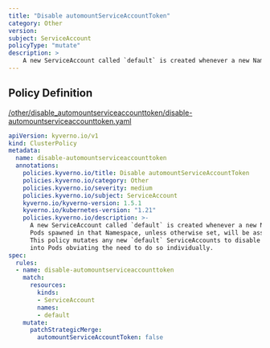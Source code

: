 ```yaml
---
title: "Disable automountServiceAccountToken"
category: Other
version: 
subject: ServiceAccount
policyType: "mutate"
description: >
    A new ServiceAccount called `default` is created whenever a new Namespace is created. Pods spawned in that Namespace, unless otherwise set, will be assigned this ServiceAccount. This policy mutates any new `default` ServiceAccounts to disable auto-mounting of the token into Pods obviating the need to do so individually.
---
```


## Policy Definition
<a href="https://github.com/kyverno/policies/raw/main//other/disable_automountserviceaccounttoken/disable-automountserviceaccounttoken.yaml" target="-blank">/other/disable_automountserviceaccounttoken/disable-automountserviceaccounttoken.yaml</a>

```yaml
apiVersion: kyverno.io/v1
kind: ClusterPolicy
metadata:
  name: disable-automountserviceaccounttoken
  annotations:
    policies.kyverno.io/title: Disable automountServiceAccountToken
    policies.kyverno.io/category: Other
    policies.kyverno.io/severity: medium
    policies.kyverno.io/subject: ServiceAccount
    kyverno.io/kyverno-version: 1.5.1
    kyverno.io/kubernetes-version: "1.21"
    policies.kyverno.io/description: >-
      A new ServiceAccount called `default` is created whenever a new Namespace is created.
      Pods spawned in that Namespace, unless otherwise set, will be assigned this ServiceAccount.
      This policy mutates any new `default` ServiceAccounts to disable auto-mounting of the token
      into Pods obviating the need to do so individually.
spec:
  rules:
  - name: disable-automountserviceaccounttoken
    match:
      resources:
        kinds:
        - ServiceAccount
        names:
        - default
    mutate:
      patchStrategicMerge:
        automountServiceAccountToken: false

```
